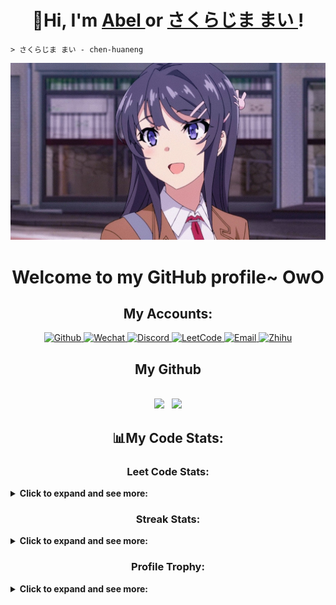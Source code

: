 <h1 align="center">👋Hi, I'm <a href="https://chen-huaneng.github.io/">Abel </a>or <a href="https://chen-huaneng.github.io/">さくらじま まい </a>!</h1>

```shell
> さくらじま まい - chen-huaneng
```

<p align="center">
  <a href="https://chen-huaneng.github.io/"><img src="Mai_Sakurajima.jpeg" alt="Banner"></a>
</p>

<h1 align="center">Welcome to my GitHub profile~ OwO</h1>

<h2 align="center"> My Accounts:</h2>
<p align="center">
	<a href="https://github.com/chen-huaneng" target="blank">
		<img aling="center" src="https://img.shields.io/badge/Github-05122A?logo=github&style=flat" alt="Github"/>
	</a>
	<a href="https://github.com/chen-huaneng/chen-huaneng.github.io/blob/main/source/imgs/banner/wechat.jpg" target="blank">
		<img aling="center" src="https://img.shields.io/badge/Wechat-05122A?logo=wechat" alt="Wechat"/> 
	</a>
	<a href="https://discordapp.com/users/1053609134030860328" target="blank">
		<img aling="center" src="https://img.shields.io/badge/-Discord-05122A?style=flat&logo=Discord" alt="Discord"/> 
	</a>
		<a href="https://leetcode.cn/u/abel_chen/" target="blank">
		<img aling="center" src="https://img.shields.io/badge/LeetCode-05122A?logo=leetcode&style=flat" alt="LeetCode"/> 
	</a>
	<a href="mailto:abel.2023999@gmail.com" target="blank">
		<img aling="center" src="https://img.shields.io/badge/-Gmail-05122A?style=flat&logo=Gmail" alt="Email"/> 
	</a>
	<a href="https://www.zhihu.com/people/yun-tun-5-10" target="blank">
		<img aling="center" src="https://img.shields.io/badge/%E7%9F%A5%E4%B9%8E-05122A?style=flat&logo=zhihu" alt="Zhihu"/> 
	</a>
</p>

<h2 align="center">My Github</h2>
<br />
	<div align="center">
		<picture>
  		<source 
    		srcset="https://bad-apple-github-readme.vercel.app/api?username=chen-huaneng&show_icons=true&show_bg=1&theme=material-palenight&include_all_commits=true&count_private=true"
    		media="(prefers-color-scheme: dark)"
  		/>
  		<source
    		srcset="https://bad-apple-github-readme.vercel.app/api?username=chen-huaneng&show_icons=true&show_bg=1&theme=material-palenight&include_all_commits=true&count_private=true"
    		media="(prefers-color-scheme: light), (prefers-color-scheme: no-preference)"
  		/>
  		<img src="https://bad-apple-github-readme.vercel.app/api?username=chen-huaneng&show_icons=true&show_bg=1&theme=material-palenight&include_all_commits=true&count_private=true" height="180em" />
		</picture>
		&nbsp;
		<picture>
  		<source 
    		srcset="https://bad-apple-github-readme.vercel.app/api/top-langs/?username=chen-huaneng&show_icons=true&show_bg=1&theme=material-palenight&layout=compact"
    		media="(prefers-color-scheme: dark)"
  		/>
  		<source
    		srcset="https://bad-apple-github-readme.vercel.app/api/top-langs/?username=chen-huaneng&show_icons=true&show_bg=1&theme=material-palenight&layout=compact
    		media="(prefers-color-scheme: light), (prefers-color-scheme: no-preference)"
  		/>
  		<img src="https://bad-apple-github-readme.vercel.app/api/top-langs/?username=chen-huaneng&show_icons=true&show_bg=1&theme=material-palenight&layout=compact" height="180em" />
		</picture>
	</div>

<h2 align="center">📊My Code Stats:</h2>
<h3 align="center">Leet Code Stats:</h3>
<details>
  <summary>
    <b>Click to expand and see more:</b>
  </summary>
 	<br />
	<div align="center">
		<picture>
  		<source 
  		  srcset="https://leetcard.jacoblin.cool/abel_chen?ext=contest&width=500&theme=nord&border_color=542C7B&text_color=511789&site=cn"
  		  media="(prefers-color-scheme: dark)"
  		/>
  		<source
  		  srcset="https://leetcard.jacoblin.cool/abel_chen?ext=contest&width=500&theme=nord&border_color=542C7B&text_color=511789&site=cn"
  		  media="(prefers-color-scheme: light), (prefers-color-scheme: no-preference)"
  		/>
  		<img src="https://leetcard.jacoblin.cool/abel_chen?ext=contest&width=500&theme=nord&border_color=542C7B&text_color=511789&site=cn" width="500" />
		</picture>
	</div>
 <br />
</details>

<h3 align="center">Streak Stats:</h3>
<details>
  <summary>
    <b>Click to expand and see more:</b>
  </summary>
 	<br />
	<div align="center">
		<picture>
  		<source
  		  srcset="https://github-readme-streak-stats.herokuapp.com/?user=chen-huaneng&width=500"
  		  media="(prefers-color-scheme: dark), (prefers-color-scheme: no-preference)"
  		/>
  		<img src="https://github-readme-streak-stats.herokuapp.com/?user=chen-huaneng" width="500" />
		</picture>
	</div>
 <br />
</details>

<h3 align="center">Profile Trophy:</h3>
<details>
  <summary>
    <b>Click to expand and see more:</b>
  </summary>
 	<br />
	<div align="center">
		<picture>
  		<source
  		  srcset="https://github-profile-trophy.vercel.app/?username=chen-huaneng"
  		  media="(prefers-color-scheme: dark), (prefers-color-scheme: no-preference)"
  		/>
      <img src="https://github-profile-trophy.vercel.app/?username=chen-huaneng" /> 
		</picture>
	</div>
 <br />
</details>
</div>


<!--
**chen-huaneng/chen-huaneng** is a ✨ _special_ ✨ repository because its `README.md` (this file) appears on your GitHub profile.

Here are some ideas to get you started:

- 🔭 I’m currently working on ...
- 🌱 I’m currently learning ...
- 👯 I’m looking to collaborate on ...
- 🤔 I’m looking for help with ...
- 💬 Ask me about ...
- 📫 How to reach me: ...
- 😄 Pronouns: ...
- ⚡ Fun fact: ...
-->
